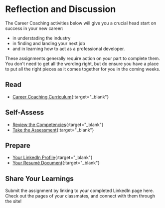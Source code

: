 # Reflection and Discussion

The Career Coaching activities below will give you a crucial head start on success in your new career:
- in understading the industry
- in finding and landing your next job
- and in learning how to act as a professional developer.

These assignments generally require action on your part to complete them. You don't need to get all the wording right, but do ensure you have a place to put all the right pieces as it comes together for you in the coming weeks. 

## Read
- [Career Coaching Curriculum](https://codefellows.github.io/common_curriculum/career_coaching/){:target="_blank"}

## Self-Assess
- [Review the Competencies](https://codefellows.github.io/common_curriculum/career_coaching/Professional_Competencies){:target="_blank"}
- [Take the Assessment](https://codefellows.github.io/common_curriculum/career_coaching/Professional_Competency_Self-Assessment){:target="_blank"}

## Prepare
- [Your LinkedIn Profile](https://codefellows.github.io/common_curriculum/career_coaching/Code_201/Prepare_Your_LinkedIn){:target="_blank"}
- [Your Resumé Document](https://codefellows.github.io/common_curriculum/career_coaching/Code_201/Prepare_Your_Resume){:target="_blank"}

## Share Your Learnings

Submit the assignment by linking to your completed LinkedIn page here. Check out the pages of your classmates, and connect with them through the site! 
